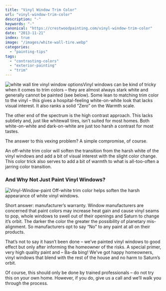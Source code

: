 ```yaml
---
title: "Vinyl Window Trim Color"
url: "vinyl-window-trim-color"
description: "-"
keywords: "-"
canonical: "https://crestwoodpainting.com/vinyl-window-trim-color"
date: "2013-11-21"
index: true
image: "/images/white-wall-tire.webp"
categories:
  - "painting-tips"
tags:
  - "contrasting-colors"
  - "exterior-painting"
  - "trim"
---
```


![white wall tire vinyl window options](/images/white-wall-tire.webp)Vinyl windows can be kind of tricky when it comes to trim colors – they are almost always stark white and generally cannot be painted (see below). Some lean to matching trim color to the vinyl – this gives a hospital-feeling white-on-white look that lacks visual interest. It also ranks a solid “Zero” on the Warmth scale.

The other end of the spectrum is the high contrast approach. This lacks subtlety and, just like whitewall tires, isn’t suited for most homes. Both white-on-white and dark-on-white are just too harsh a contrast for most tastes.

The answer to this vexing problem? A simple compromise, of course.

An off-white trim color will soften the transition from the harsh white of the vinyl windows and add a bit of visual interest with the slight color change. This color trick also serves to add a bit of warmth to what is all-too-often a jarring color transition.

### And Why Not Just Paint Vinyl Windows?

![Vinyl-Window-paint](/images/vinyl-window-paint.webp) Off-white trim color helps soften the harsh appearance of white vinyl windows.

Short answer: manufacturer’s warranty. Window manufacturers are concerned that paint colors may increase heat gain and cause vinyl seams to pop, whole windows to swell out of their openings and Saturn to change it’s orbit. The darker the color the greater the possibility of planetary mis-alignment. So manufacturers opt to say “No” to any paint at all on their products.

That’s not to say it hasn’t been done – we’ve painted vinyl windows to good effect but only after informing the homeowner of the risks. A special primer, very high quality paint and – Ba-da bing! We’ve got happy homeowners, vinyl windows that blend with the rest of the house and no harm to Saturn’s orbit.

Of course, this should only be done by trained professionals – do not try this on your own home. However, if you do, give us a call and we’ll walk you through the process.
